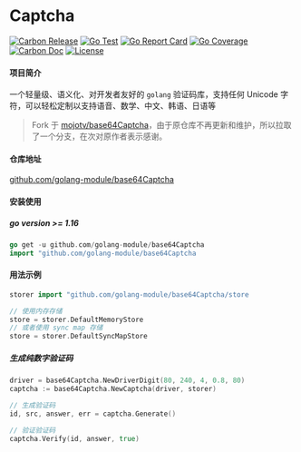 # Captcha  #

[![Carbon Release](https://img.shields.io/github/release/golang-module/base64Captcha.svg)](https://github.com/golang-module/base64Captcha/releases)
[![Go Test](https://github.com/golang-module/base64Captcha/actions/workflows/test.yml/badge.svg)](https://github.com/golang-module/base64Captcha/actions)
[![Go Report Card](https://goreportcard.com/badge/github.com/golang-module/base64Captcha)](https://goreportcard.com/report/github.com/golang-module/base64Captcha)
[![Go Coverage](https://codecov.io/gh/golang-module/base64Captcha/branch/master/graph/badge.svg)](https://codecov.io/gh/golang-module/base64Captcha)
[![Carbon Doc](https://img.shields.io/badge/go.dev-reference-brightgreen?logo=go&logoColor=white&style=flat)](https://pkg.go.dev/github.com/golang-module/base64Captcha)
[![License](https://img.shields.io/github/license/golang-module/base64Captcha)](https://github.com/golang-module/base64Captcha/blob/master/LICENSE)

#### 项目简介

一个轻量级、语义化、对开发者友好的 `golang` 验证码库，支持任何 Unicode 字符，可以轻松定制以支持语音、数学、中文、韩语、日语等

> Fork 于 [mojotv/base64Captcha](https://github.com/mojotv/base64Captcha)，由于原仓库不再更新和维护，所以拉取了一个分支，在次对原作者表示感谢。
#### 仓库地址

[github.com/golang-module/base64Captcha](https://github.com/golang-module/base64Captcha "github.com/golang-module/base64Captcha")

#### 安装使用

##### go version >= 1.16

```go
go get -u github.com/golang-module/base64Captcha
import "github.com/golang-module/base64Captcha
```

#### 用法示例

```go
storer import "github.com/golang-module/base64Captcha/store

// 使用内存存储
store = storer.DefaultMemoryStore
// 或者使用 sync map 存储
store = storer.DefaultSyncMapStore
```

##### 生成纯数字验证码
```go
driver = base64Captcha.NewDriverDigit(80, 240, 4, 0.8, 80)
captcha := base64Captcha.NewCaptcha(driver, storer)

// 生成验证码
id, src, answer, err = captcha.Generate()

// 验证验证码
captcha.Verify(id, answer, true)
```

